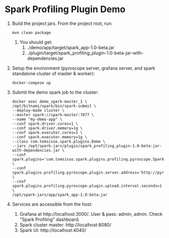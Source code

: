 # Spark Profiling Plugin Demo

1. Build the project jars. From the project root, run:
   ```
   mvn clean package
   ```
   1. You should get:
      1. ./demo/app/target/spark_app-1.0-beta.jar
      2. ./plugin/target/spark_profiling_plugin-1.0-beta-jar-with-dependencies.jar
3. Setup the environment (pyroscope server, grafana server, and spark standalone cluster of master & worker): 
   ``` 
   docker-compose up 
   ```
4. Submit the demo spark job to the cluster:
   ``` 
   docker exec demo_spark-master_1 \
   /opt/bitnami/spark/bin/spark-submit \
   --deploy-mode cluster \
   --master spark://spark-master:7077 \
   --name "my-demo-app" \
   --conf spark.driver.cores=1 \
   --conf spark.driver.memory=1g \
   --conf spark.executor.cores=1 \
   --conf spark.executor.memory=1g \
   --class com.tomsisso.spark.plugins.Demo \
   --jars /opt/spark-jars/plugin/spark_profiling_plugin-1.0-beta-jar-with-dependencies.jar \
   --conf spark.plugins='com.tomsisso.spark.plugins.profiling.pyroscope.SparkProfilingPlugin' \
   --conf spark.plugins.profiling.pyroscope.plugin.server.address='http://pyroscope:4040' \
   --conf spark.plugins.profiling.pyroscope.plugin.upload.interval.seconds=1 \
   /opt/spark-jars/app/spark_app-1.0-beta.jar
   ```

8. Services are accessible from the host:
   1. Grafana at http://localhost:3000/. User & pass: admin, admin. Check "Spark Profiling" dashboard.
   2. Spark cluster master: http://localhost:8080/
   3. Spark UI: http://localhost:4040/